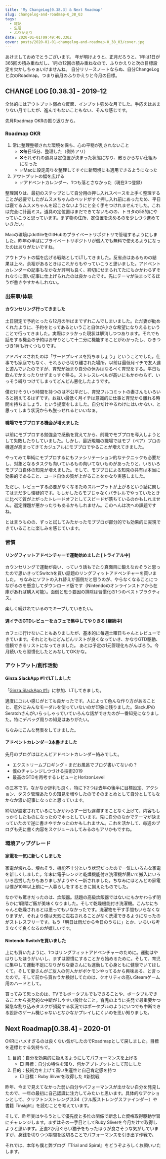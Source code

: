 ```yaml
---
title: 'My ChangeLog[0.38.3] & Next Roadmap'
slug: changelog-and-roadmap-0_38_03
tags:
  - 雑記
  - 生活
  - ふりかえり
date: 2020-01-01T09:49:40.330Z
cover: posts/2020-01-01-changelog-and-roadmap-0_38_03/cover.jpg
---
```

あけましておめでとうございます。
年が明けようと、正月だろうと、1年は1日が365回の積み重ねだし、1月の12回の積み重ねなので、ふりかえりと次の目標設定を欠かしちゃぁいけませんね。
自分リリースノートならぬ、自分ChangeLogと次のRoadmap。つまり前月のふりかえりと今月の目標。

## CHANGE LOG [0.38.3] - 2019-12
全体的にはアウトプット弱めな反面、インプット強めな月でした。手応えはあまりない月でしたが、進んでもないこともない、そんな感じです。

先月Roadmap OKRの振り返りから。
### Roadmap OKR
1. 常に整理整頓された環境を保ち、心の平穏が乱されないこと
    + ❌毎日15分、整理した（例外アリ）
    + ❌それぞれの道具は定位置が決まった状態になり、散らからない仕組みになった
    + ✅Macに設定周りを整理してすぐに新環境にも適用できるようになった
2. アウトプットの幅を広げる
    + ✅アドベントカレンダー、1つも落とさなかった（現在3つ登録）

整理回りは、最初のステップとして自分用の押し入れスペースを上手く整理することが必要でしたがムスメちゃんのベッドがすぐ押し入れ前にあったため、平日は寝てるムスメちゃんを起こさないようにと全く手をつけれませんでした。これは完全に計画ミス。道具の定位置はまだできてないものの、トヨタの5S的にやっていこうと思っています。まず物の住所、定位置を決めるのを少しづつ進めていきたい。

Macの環境はdotfileをGitHubのプライベートリポジトリで管理するようにしました。昨年の半ばにプライベートリポジトリが個人でも無料で使えるようになったのはありがたいですね。

アウトプットの幅を広げる戦略としてLTしてきました。反省点はあるものの結果は上々。余裕があるときはこれからもやっていこうと思いました。アドベントカレンダーの記事もなかなか評判も良く、締切にせまられてたにもかかわらずそれなりに濃い記事に仕上げられたのは良かったです。先にテーマが決まってるほうが書きやすかもしれない。

### 出来事/体験
#### カウンセリング行ってきました
土日限定で予約とったら12月の半ばまでずれこんでしまいました。ただ妻が勧めくれたように、予約をとってあるということ自体が小さな希望になりえるということで行ってきました。実際はツラかった現状は解消しつつあります。それでも話をする機会の予約はお守りとして十二分に機能することがわかったし、ひきつづき1月も行くつもりです。

アドバイスされたのは「サードプレイスを持ちましょう」ということでした。仕事でも家庭でもなく、それらから切り離された場所。以前は最低月イチで友人達と遊んでいたのですが、育児が始まり自分の休みはなるべく育児をする。平日も飲んでかえったりせずまっすぐ帰る。ストレスレベルが高いにもかかわらず、いっそう縛りつけてしまってどんどん悪化したようです。

僕だけそういう時間を持つのは不公平だし、育児フルコミットの妻さんもいろいろと抱えてるはずです。お互い最低く月イチは意識的に仕事と育児から離れる時間を持ちましょう、という提案をしました。自分だけやるわけにはいかない、と思ってしまう状況からも脱っせれるといいなぁ。

#### 職場でモブプロする機会が増えました
以前にモブプロする勉強会で感動を覚えてから、前職でモブプロを導入しようとして失敗したりしていました。しかし、最近現職の職場ではモブ（ペア）プロの機運が高まってきてカジュアルにモブプロでやることが増えてきました。

やってみて単純にモブプロするにもファシリテーション的なテクニックも必要だし、対象となるタスクも向いているもの向いてないものがあったりと、いろいろモブプロ自体の知見が増えました。そして、モブプロによる知見の共有は本当に効果的であること、コード自体の質が上がることをかなり実感しました。

ただし、レビューする必要がなくなるためスループットが上がるという話に関してはまだ少し懐疑的です。もしかしたらモブじゃなくパラレルでやっていたときに比べて質が上がったトレードオフとしてスピードが落ちているのかもしれません。選定課題が悪かったりもあるかもしれません。このへんは次への課題ですね。

とは言うものの、ずっと試してみたかったモブプロが部分的でも効果的に実現できていることに楽しみを感じています。

### 習慣
#### リングフィットアドベンチャーで運動始めました [トライアル中]
カウンセリングで運動が良い、っていう話もでたり真面目に鍛えなおそうと思ったので思いきってSwitchを買い話題のリングフィットアドベンチャーを買いました。
ちなみにソフトの入れ替えが面倒だと思うのが、やらなくなることにつながるのを懸念してダウンロード版です（Nintendoのオンラインストアから在庫があれば購入可能）。面倒と思う要因の排除は習慣化の1つのベストプラクティス。

楽しく続けれているのでキープしていきたい。

#### 週イチのGTDレビューをカフェで集中してやりきる [継続中]
カフェに行けないこともありましたが、基本的に毎週土曜日ちゃんとレビューできています。それとともにどんどんリストが良くなっていき、かなりGTD駆動、信頼できるリストになってきました。
あとは予定の1元管理化もがんばろう。今月続いたら習慣化したとみなしてOKかな。

### アウトプット/創作活動
#### Ginza.SlackApp #1でLTしました
「[Ginza.SlackApp #1](https://slackapp.connpass.com/event/154648/)」に参加、LTしてきました。

適度にユルい感じがとても良かったです。人によって色んな作り方があることと、意外にみんなモーダルを使っていないのが印象に残りました。SlackJPのSeratchさんがいらっしゃっていていろんな話ができたのが一番知見になりました。特にデバッグ周りの知見はありがたい。

ちなみにこんな発表をしてきました。
<!-- <script async class="speakerdeck-embed" data-id="4e81727c6d744e73b601d088d99e6209" data-ratio="1.33333333333333" src="//speakerdeck.com/assets/embed.js"></script> -->

#### アドベントカレンダー3本書きました
先月のブログはほとんどアドベントカレンダー絡みでした。

+ エクストリームブロギング - まだお風呂でブログ書いてないの？
+ 僕のチャレンジしつづける技術2019
+ 最高のGTDを再考するレビューとHorizonLevel

の三本です。なかなか評判も良く、特に下2つは去年の後半に目標設定、アクション、タスク管理あたりの知見を増やしたのでそのまとめとして自分としてもなかなか濃い記事になったと思っています。

締切が設定されているにもかかわらず一日も遅滞することなく上げて、内容もしっかりしたものになったのでホっとしています。先に自分のなかでテーマが決まっていたので逆に書きやすかったのかもしれません。これを活かして、毎週のブログも先に書く内容をスケジュールしてみるのもアリかもですね。

### 環境アップグレード
#### 家電を一気に新しくしました
家電が壊れる、壊れそう、機能不十分という状況だったので一気にいろんな家電を新しくしました。年末に電子レンジと乾燥機能付き洗濯機が届いて搬入にいろいろ苦労したりもありましがようやく一新されました。ちなみにほとんどの家電は僕が10年以上前に一人暮らしをするときに揃えたものでした。

なかでも驚きだったのは、炊飯器。話題の高級炊飯器ではないにもかかわらず明らかに1段階ご飯が美味くなりました。そして乾燥機能付き洗濯機。こんなにちゃんと乾燥されるとは思ってもいなかったです。洗濯物を干す手間もいらなくなりますが、それより僕は天気に左右されることがなく洗濯できるようになったのがストレスフリーです。もう「明日は雨だから今日のうちに」とか、いちいち考えなくて良くなるのが嬉しいです。

#### Nintendo Switchを買いました
上にも買いたように、1つはリングフィットアドベンチャーのために。運動はやはりしたほうがいいし、まずは習慣にすることから始めるために。そして、育児に集中して運動不足になりがちな妻さんにも運動して心身ともに健康でいてほしくて。そして妻さんがご友人の何人かがポケモンやってるから興味ある、と言ったので。そして前から買おうか検討してたのは、クオリティの高いSteamゲーム用のハードとして。

買ってみて思ったのは、TVでもポータブルでもできることや、ポータブルできることから突発的な中断がしやすい設計なこと。育児のように突発で最重要かつ緊急な割り込みタスクが頻発する状況ではポータブルのようにいつでも中断できる設計のゲーム機じゃないとなかなかプレイしにくいのを思い知りました。

## Next Roadmap[0.38.4] - 2020-01
OKRにハメすぎるのは良くない気がしたのでRoadmapとして戻しました。目標を道標とする気持ちで。

1. 目的：自分を効果的に扱えるようにしてパフォーマンスを上げる
    + □ 目標：自分の特性を知り、何かアプトプットとして形にした
2. 目的：技術力を上げて高い生産性と自己肯定感を持つ
    + □ 目標：Ruby Sliverを取得した #新挑戦

<!-- 挑戦継続 -->
昨年、今まで見えてなかった弱い自分やパフォーマンスが出せない自分を発見したので、一年の最初に自己認識に注力してみたいと思います。具体的なアクションとして、クリフトンストレングス34（フル版ストレングスファインダー）や書籍『insight』を読むことを考えています。

そして、昨年実はやろうとして優先度と多忙の関係で断念した資格取得駆動学習にチャレンジします。まずはその一手目としてRuby Sliverを今月だけで取得しようと思います。正直2か月ぐらい猶予をもったほうが良さそうな気がしていますが、身銭を切りつつ期間を区切ることでパフォーマンスを引き出す作戦で。

それでは、本年も僕と弊ブログ『Trial and Spiral』をどうぞよろしくお願いいたします。
